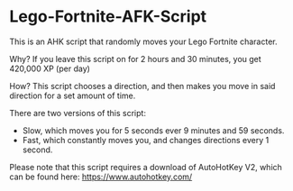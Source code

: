 # Lego-Fortnite-AFK-Script
This is an AHK script that randomly moves your Lego Fortnite character.

Why?
If you leave this script on for 2 hours and 30 minutes, you get 420,000 XP (per day)

How?
This script chooses a direction, and then makes you move in said direction for a set amount of time.

There are two versions of this script:
- Slow, which moves you for 5 seconds ever 9 minutes and 59 seconds.
- Fast, which constantly moves you, and changes directions every 1 second.

Please note that this script requires a download of AutoHotKey V2, which can be found here: https://www.autohotkey.com/
